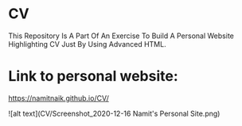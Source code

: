 # CV
This Repository Is A Part Of An Exercise To Build A Personal Website Highlighting CV Just By Using Advanced HTML.
# Link to personal website:
https://namitnaik.github.io/CV/

![alt text](CV/Screenshot_2020-12-16 Namit's Personal Site.png)
